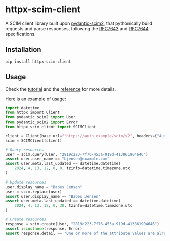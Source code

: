 # httpx-scim-client

A SCIM client library built upon [pydantic-scim2](https://pydantic-scim2.readthedocs.io), that pythonically build requests and parse responses, following the [RFC7643](https://datatracker.ietf.org/doc/html/rfc7643.html) and [RFC7644](https://datatracker.ietf.org/doc/html/rfc7644.html) specifications.
## Installation

```shell
pip install httpx-scim-client
```

## Usage

Check the [tutorial](https://httpx-scim-client.readthedocs.io/en/latest/tutorial.html) and the [reference](https://httpx-scim-client.readthedocs.io/en/latest/reference.html) for more details.

Here is an example of usage:

```python
import datetime
from httpx impont Client
from pydantic_scim2 import User
from pydantic_scim2 import Error
from httpx_scim_client import SCIMClient

client = Client(base_url=f"https://auth.example/scim/v2", headers={"Authorization": "Bearer foobar"})
scim = SCIMClient(client)

# Query resources
user = scim.query(User, "2819c223-7f76-453a-919d-413861904646")
assert user.user_name == "bjensen@example.com"
assert user.meta.last_updated == datetime.datetime(
    2024, 4, 13, 12, 0, 0, tzinfo=datetime.timezone.utc
)

# Update resources
user.display_name = "Babes Jensen"
user = scim.replace(user)
assert user.display_name == "Babes Jensen"
assert user.meta.last_updated == datetime.datetime(
    2024, 4, 13, 12, 0, 30, tzinfo=datetime.timezone.utc
)

# Create resources
response = scim.create(User, "2819c223-7f76-453a-919d-413861904646")
assert isinstance(response, Error)
assert response.detail == "One or more of the attribute values are already in use or are reserved."
```
